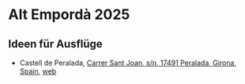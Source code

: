 # Alt Empordà 2025
## Ideen für Ausflüge
* Castell de Peralada, [Carrer Sant Joan, s/n, 17491 Peralada, Girona, Spain](https://maps.app.goo.gl/6ttWprEQqZ5cMhm99), [web](https://www.castellperalada.com/es)

